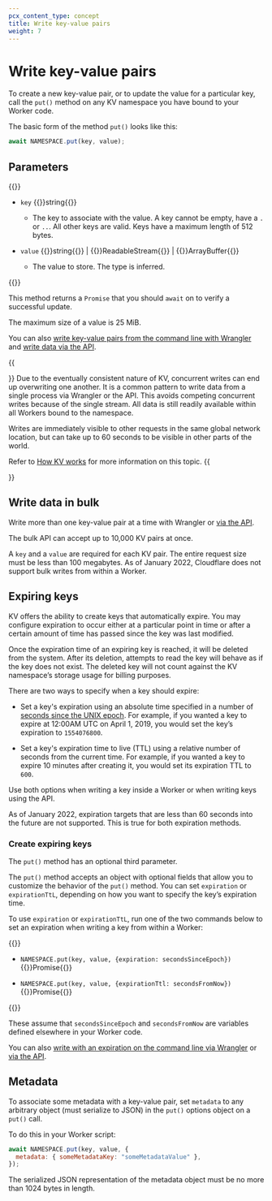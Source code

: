 ```yaml
---
pcx_content_type: concept
title: Write key-value pairs
weight: 7
---
```


# Write key-value pairs

To create a new key-value pair, or to update the value for a particular key, call the `put()` method on any KV namespace you have bound to your Worker code. 

The basic form of the method  `put()` looks like this:

```js
await NAMESPACE.put(key, value);
```

## Parameters

{{<definitions>}}

- `key` {{<type>}}string{{</type>}}

  - The key to associate with the value. A key cannot be empty, have a `.` or `..`. All other keys are valid. Keys have a maximum length of 512 bytes.

- `value` {{<type>}}string{{</type>}} | {{<type>}}ReadableStream{{</type>}} | {{<type>}}ArrayBuffer{{</type>}}
  - The value to store. The type is inferred.

{{</definitions>}}

This method returns a `Promise` that you should `await` on to verify a successful update.

The maximum size of a value is 25 MiB.

You can also [write key-value pairs from the command line with Wrangler](/kv/platform/kv-commands/#create) and [write data via the API](/api/operations/workers-kv-namespace-write-key-value-pair-with-metadata).

{{<Aside type="note">}} 
Due to the eventually consistent nature of KV, concurrent writes can end up overwriting one another. It is a common pattern to write data from a single process via Wrangler or the API. This avoids competing concurrent writes because of the single stream. All data is still readily available within all Workers bound to the namespace. 

Writes are immediately visible to other requests in the same global network location, but can take up to 60 seconds to be visible in other parts of the world. 

Refer to [How KV works](/kv/learning/how-kv-works/) for more information on this topic.
{{</Aside>}}

## Write data in bulk

Write more than one key-value pair at a time with Wrangler or [via the API](/api/operations/workers-kv-namespace-write-multiple-key-value-pairs). 

The bulk API can accept up to 10,000 KV pairs at once.

A `key` and a `value` are required for each KV pair. The entire request size must be less than 100 megabytes. As of January 2022, Cloudflare does not support bulk writes from within a Worker.

## Expiring keys

KV offers the ability to create keys that automatically expire. You may configure expiration to occur either at a particular point in time or after a certain amount of time has passed since the key was last modified.

Once the expiration time of an expiring key is reached, it will be deleted from the system. After its deletion, attempts to read the key will behave as if the key does not exist. The deleted key will not count against the KV namespace’s storage usage for billing purposes.

There are two ways to specify when a key should expire:

 - Set a key's expiration using an absolute time specified in a number of [seconds since the UNIX epoch](https://en.wikipedia.org/wiki/Unix_time). For example, if you wanted a key to expire at 12:00AM UTC on April 1, 2019, you would set the key’s expiration to `1554076800`.

 - Set a key's expiration time to live (TTL) using a relative number of seconds from the current time. For example, if you wanted a key to expire 10 minutes after creating it, you would set its expiration TTL to `600`.

Use both options when writing a key inside a Worker or when writing keys using the API.

As of January 2022, expiration targets that are less than 60 seconds into the future are not supported. This is true for both expiration methods.

### Create expiring keys

The `put()` method has an optional third parameter. 

The `put()` method accepts an object with optional fields that allow you to customize the behavior of the `put()` method. You can set `expiration` or `expirationTtL`, depending on how you want to specify the key’s expiration time. 

To use `expiration` or `expirationTtL`, run one of the two commands below to set an expiration when writing a key from within a Worker:

{{<definitions>}}

- `NAMESPACE.put(key, value, {expiration: secondsSinceEpoch})` {{<type>}}Promise{{</type>}}

- `NAMESPACE.put(key, value, {expirationTtl: secondsFromNow})` {{<type>}}Promise{{</type>}}

{{</definitions>}}

These assume that `secondsSinceEpoch` and `secondsFromNow` are variables defined elsewhere in your Worker code.

You can also [write with an expiration on the command line via Wrangler](/workers/wrangler/workers-kv/) or [via the API](/api/operations/workers-kv-namespace-write-key-value-pair-with-metadata).

## Metadata

To associate some metadata with a key-value pair, set `metadata` to any arbitrary object (must serialize to JSON) in the `put()` options object on a `put()` call. 

To do this in your Worker script:

```js
await NAMESPACE.put(key, value, {
  metadata: { someMetadataKey: "someMetadataValue" },
});
```

The serialized JSON representation of the metadata object must be no more than 1024 bytes in length.
